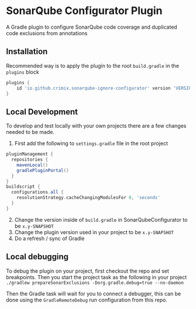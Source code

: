# SonarQube Configurator Plugin
A Gradle plugin to configure SonarQube code coverage and duplicated code exclusions from annotations

## Installation
Recommended way is to apply the plugin to the root `build.gradle` in the `plugins` block
```groovy
plugins {
    id 'io.github.crimix.sonarqube-ignore-configurator' version 'VERSION'
}
```

## Local Development
To develop and test locally with your own projects there are a few changes needed to be made.
 1. First add the following to `settings.gradle` file in the root project
  ```groovy
  pluginManagement {
    repositories {
      mavenLocal()
      gradlePluginPortal()
    }
  }
  buildscript {
    configurations.all {
      resolutionStrategy.cacheChangingModulesFor 0, 'seconds'
    }
  }
  ```
 2. Change the version inside of `build.gradle` in SonarQubeConfigurator to be `x.y-SNAPSHOT`
 3. Change the plugin version used in your project to be `x.y-SNAPSHOT`
 4. Do a refresh / sync of Gradle

## Local debugging
To debug the plugin on your project, first checkout the repo and set breakpoints.
Then you start the project task as the following in your project
`./gradlew prepareSonarExclusions -Dorg.gradle.debug=true --no-daemon`

Then the Gradle task will wait for you to connect a debugger, this can be done using the `GradleRemoteDebug` run configuration from this repo.
